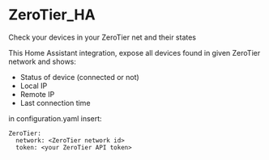 # ZeroTier_HA
Check your devices in your ZeroTier net and their states

This Home Assistant integration, expose all devices found in given ZeroTier network and shows:
- Status of device (connected or not)
- Local IP
- Remote IP
- Last connection time

in configuration.yaml insert:

	ZeroTier:
	  network: <ZeroTier network id>
	  token: <your ZeroTier API token>
